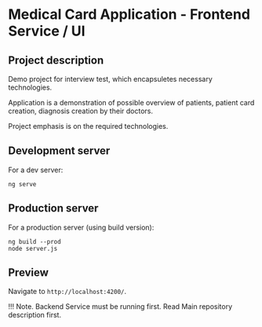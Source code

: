 # Medical Card Application - Frontend Service / UI

## Project description

Demo project for interview test, which encapsuletes necessary technologies.

Application is a demonstration of possible overview of patients, patient card creation, diagnosis creation by their doctors.

Project emphasis is on the required technologies.

## Development server

For a dev server:

```
ng serve
```

## Production server

For a production server (using build version):

```
ng build --prod
node server.js
```

## Preview

Navigate to `http://localhost:4200/`.

!!! Note. Backend Service must be running first. Read Main repository description first.
